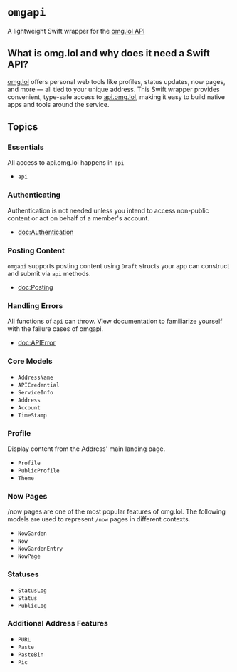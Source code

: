 # ``omgapi``

A lightweight Swift wrapper for the [omg.lol API](https://api.omg.lol)

## What is omg.lol and why does it need a Swift API?

[omg.lol](https://home.omg.lol/referred-by/app) offers personal web tools like profiles, status updates, now pages, and more — all tied to your unique address. This Swift wrapper provides convenient, type-safe access to [api.omg.lol](https://api.omg.lol), making it easy to build native apps and tools around the service.

## Topics

### Essentials

All access to api.omg.lol happens in `api`

- ``api``

### Authenticating

Authentication is not needed unless you intend to access non-public content or act on behalf of a member's account.

- <doc:Authentication>

### Posting Content

`omgapi` supports posting content using ``Draft`` structs your app can construct and submit via ``api`` methods.

- <doc:Posting>

### Handling Errors

All functions of ``api`` can throw. View documentation to familiarize yourself with the failure cases of omgapi.

- <doc:APIError>

### Core Models

- ``AddressName``
- ``APICredential``
- ``ServiceInfo``
- ``Address``
- ``Account``
- ``TimeStamp``

### Profile

Display content from the Address' main landing page.

- ``Profile``
- ``PublicProfile``
- ``Theme``

### Now Pages

/now pages are one of the most popular features of omg.lol. The following models are used to represent `/now` pages in different contexts.

- ``NowGarden``
- ``Now``
- ``NowGardenEntry``
- ``NowPage``

### Statuses

- ``StatusLog``
- ``Status``
- ``PublicLog``

### Additional Address Features

- ``PURL``
- ``Paste``
- ``PasteBin``
- ``Pic``




